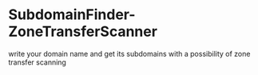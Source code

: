 # SubdomainFinder-ZoneTransferScanner
write your domain name and get its subdomains with a possibility of zone transfer scanning
